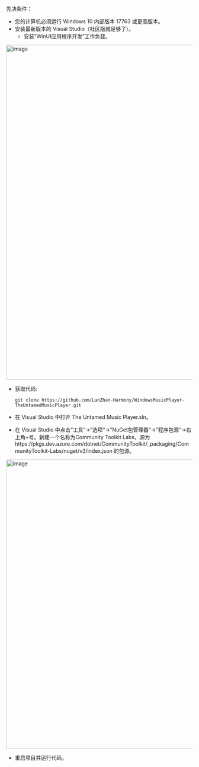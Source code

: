 先决条件：
- 您的计算机必须运行 Windows 10 内部版本 17763 或更高版本。
- 安装最新版本的 Visual Studio（社区版就足够了）。
  - 安装“WinUI应用程序开发”工作负载。
<img width="1600" height="900" alt="image" src="https://github.com/user-attachments/assets/d91003b0-cee6-4448-a551-4589c198dd7c" />

- 获取代码:
    ```
    git clone https://github.com/LanZhan-Harmony/WindowsMusicPlayer-TheUntamedMusicPlayer.git
    ```
  
- 在 Visual Studio 中打开 The Untamed Music Player.sln。
- 在 Visual Studio 中点击“工具”→”选项“→”NuGet包管理器“→”程序包源“→右上角+号。新建一个名称为Community Toolkit Labs，源为https://pkgs.dev.azure.com/dotnet/CommunityToolkit/_packaging/CommunityToolkit-Labs/nuget/v3/index.json 的包源。
<img width="1453" height="777" alt="image" src="https://github.com/user-attachments/assets/b2aee828-7ad5-4a59-a60c-bffb50699c80" />

- 重启项目并运行代码。
